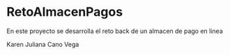 # RetoAlmacenPagos

En este proyecto se desarrolla el reto back de un almacen de pago en linea

Karen Juliana Cano Vega

